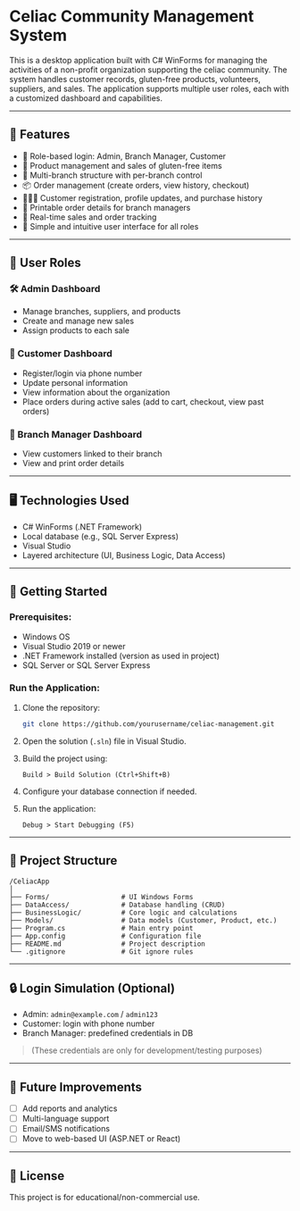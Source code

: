 # Celiac Community Management System

This is a desktop application built with C# WinForms for managing the activities of a non-profit organization supporting the celiac community. The system handles customer records, gluten-free products, volunteers, suppliers, and sales. The application supports multiple user roles, each with a customized dashboard and capabilities.

---

## 🌟 Features

- 🔐 Role-based login: Admin, Branch Manager, Customer  
- 🛒 Product management and sales of gluten-free items  
- 📍 Multi-branch structure with per-branch control  
- 📦 Order management (create orders, view history, checkout)  
- 🧑‍🤝‍🧑 Customer registration, profile updates, and purchase history  
- 🧾 Printable order details for branch managers  
- 🧮 Real-time sales and order tracking  
- 🧠 Simple and intuitive user interface for all roles  

---

## 👥 User Roles

### 🛠 Admin Dashboard
- Manage branches, suppliers, and products
- Create and manage new sales
- Assign products to each sale

### 🧍 Customer Dashboard
- Register/login via phone number
- Update personal information
- View information about the organization
- Place orders during active sales (add to cart, checkout, view past orders)

### 🏢 Branch Manager Dashboard
- View customers linked to their branch
- View and print order details

---

## 🖥 Technologies Used

- C# WinForms (.NET Framework)  
- Local database (e.g., SQL Server Express)  
- Visual Studio  
- Layered architecture (UI, Business Logic, Data Access)  

---

## 🚀 Getting Started

### Prerequisites:
- Windows OS  
- Visual Studio 2019 or newer  
- .NET Framework installed (version as used in project)  
- SQL Server or SQL Server Express  

### Run the Application:

1. Clone the repository:
   ```bash
   git clone https://github.com/yourusername/celiac-management.git
   ```

2. Open the solution (`.sln`) file in Visual Studio.

3. Build the project using:
   ```
   Build > Build Solution (Ctrl+Shift+B)
   ```

4. Configure your database connection if needed.

5. Run the application:
   ```
   Debug > Start Debugging (F5)
   ```

---

## 📂 Project Structure

```
/CeliacApp
│
├── Forms/                  # UI Windows Forms
├── DataAccess/             # Database handling (CRUD)
├── BusinessLogic/          # Core logic and calculations
├── Models/                 # Data models (Customer, Product, etc.)
├── Program.cs              # Main entry point
├── App.config              # Configuration file
├── README.md               # Project description
└── .gitignore              # Git ignore rules
```

---

## 🔒 Login Simulation (Optional)

- Admin: `admin@example.com` / `admin123`
- Customer: login with phone number
- Branch Manager: predefined credentials in DB

> (These credentials are only for development/testing purposes)

---

## 📌 Future Improvements

- [ ] Add reports and analytics  
- [ ] Multi-language support  
- [ ] Email/SMS notifications  
- [ ] Move to web-based UI (ASP.NET or React)  

---

## 📃 License

This project is for educational/non-commercial use.
